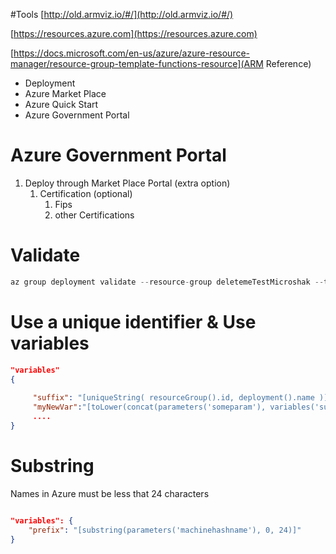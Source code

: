 #Tools 
[http://old.armviz.io/#/](http://old.armviz.io/#/)

[https://resources.azure.com](https://resources.azure.com)

[https://docs.microsoft.com/en-us/azure/azure-resource-manager/resource-group-template-functions-resource](ARM Reference)

*  Deployment
* Azure Market Place
* Azure Quick Start
* Azure Government Portal


# Azure Government Portal
1. Deploy through Market Place Portal (extra option)
   1. Certification (optional)
      1. Fips
      2. other Certifications

 # Validate
 ```python
 az group deployment validate --resource-group deletemeTestMicroshak --template-file template.json --parameters parameters.json
```

# Use a unique identifier & Use variables
```json
"variables"
{
      
     "suffix": "[uniqueString( resourceGroup().id, deployment().name )]",
     "myNewVar":"[toLower(concat(parameters('someparam'), variables('suffix')))]"
     ....
}
```

# Substring
Names in Azure must be less that 24 characters

```json

"variables": { 
    "prefix": "[substring(parameters('machinehashname'), 0, 24)]"
}

```


